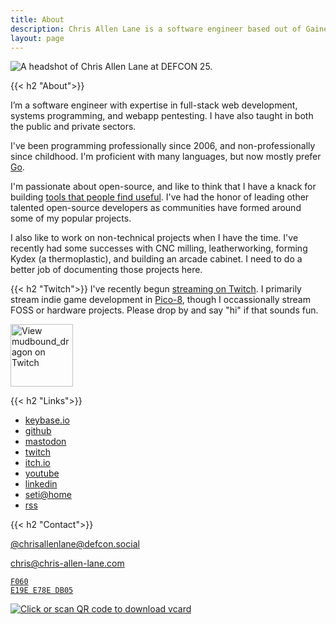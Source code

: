 ```yaml
---
title: About
description: Chris Allen Lane is a software engineer based out of Gainesville, Florida.
layout: page
---
```



<div class='h-card'>

<img class='round'
  src='/images/chrisallenlane.jpg'
  alt='A headshot of Chris Allen Lane at DEFCON 25.'>

{{< h2 "About">}}

I’m a software engineer with expertise in full-stack web development, systems
programming, and webapp pentesting. I have also taught in both the public and
private sectors.

I've been programming professionally since 2006, and non-professionally since
childhood. I'm proficient with many languages, but now mostly prefer [Go][].

I'm passionate about open-source, and like to think that I have a knack for
building [tools that people find useful][github]. I've had the honor of leading
other talented open-source developers as communities have formed around some of
my popular projects.

I also like to work on non-technical projects when I have the time. I've
recently had some successes with CNC milling, leatherworking, forming Kydex (a
thermoplastic), and building an arcade cabinet. I need to do a better job of
documenting those projects here.

{{< h2 "Twitch">}}
I've recently begun [streaming on Twitch][twitch]. I primarily stream indie
game development in [Pico-8][], though I occassionally stream FOSS or hardware
projects. Please drop by and say "hi" if that sounds fun.

<a href='https://www.twitch.tv/mudbound_dragon'><img
  src='/images/twitch.svg'
  title='View mudbound_dragon on Twitch'
  alt='View mudbound_dragon on Twitch'
  width='100'></a>

{{< h2 "Links">}}

<section class='links'>
<ul>
<li><a rel='me' href='https://keybase.io/chrisallenlane'>keybase.io</a></li>
<li><a rel='me' href='https://github.com/chrisallenlane'>github</a></li>
<li><a rel='me' href='https://defcon.social/@chrisallenlane'>mastodon</a></li>
<li><a rel='me' href='https://www.twitch.tv/mudbound_dragon'>twitch</a></li>
<li><a rel='me' href='https://mudbound-dragon.itch.io/'>itch.io</a></li>
<li><a rel='me' href='https://www.youtube.com/user/chrisallenlane'>youtube</a></li>
<li><a rel='me' href='https://www.linkedin.com/in/chrisallenlane'>linkedin</a></li>
<li><a rel='me' href='https://setiathome.berkeley.edu/show_user.php?userid=8696231'>seti@home</a></li>
<li><a rel='alternate' type='application/rss+xml'href='/index.xml'>rss</a></li>
</ul>
</section>

{{< h2 "Contact">}}


[@chrisallenlane@defcon.social][mastodon]

[chris@chris-allen-lane.com][mail]

<code>[F060 E19E E78E DB05][gpg]</code>

<a href='/files/chrisallenlane.vcf'><img
  src='/images/vcard-qr.png'
  alt='Click or scan QR code to download vcard'
  style='display:inline;margin:0'></a>

</div>


[Go]:       https://golang.org/
[Node]:     https://nodejs.org/en/about/
[PHP]:      https://secure.php.net
[Pico-8]:   https://www.lexaloffle.com/pico-8.php 
[aws-cert]: https://www.certmetrics.com/amazon/public/badge.aspx?i=9&t=c&d=2018-03-06&ci=AWS00450114
[aws-cert]: https://www.certmetrics.com/amazon/public/badge.aspx?i=9&t=c&d=2018-03-06&ci=AWS00450114
[github]:   https://github.com/chrisallenlane 
[gpg]:      https://keybase.io/chrisallenlane/pgp_keys.asc?fingerprint=82e71a7bed0a3ccccc20e0ecf060e19ee78edb05  
[lt]:       https://lane-technica.com
[mail]:     mailto:chris@chris-allen-lane.com
[mastodon]: https://defcon.social/@chrisallenlane
[twitch]:   https://www.twitch.tv/mudbound_dragon
[zce]:      http://www.zend.com/en/yellow-pages/ZEND010695
